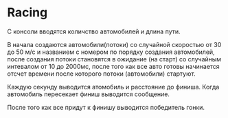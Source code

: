 # Racing
С консоли вводятся количство автомобилей и длина пути.

В начала создаются автомобили(потоки) со случайной скоростью 
от 30 до 50 м/с и названием с номером по порядку создания автомобилей,
после создания потоки становятся в ожидание (на старт) со случайным интевалом от 10 до 2000мс, 
после того как все авто готовы начинается отсчет времени после 
которого потоки (автомобили) стартуют.

Каждую секунду выводится атомобиль и расстояние до финиша. Когда автомобиль пересекает 
финиш выводится сообщение.

После того как все придут к финишу выводится победитель гонки.
